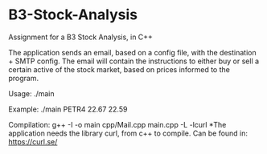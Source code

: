 # B3-Stock-Analysis
Assignment for a B3 Stock Analysis, in C++

The application sends an email, based on a config file, with the destination + SMTP config. 
The email will contain the instructions to either buy or sell a certain active of the stock market, based on prices informed to the program.

Usage: ./main <stock-name> <Price to Sell> <Price to Buy>

Example: ./main PETR4 22.67 22.59

Compilation: g++ -I<path-to-curl-include> -o main cpp/Mail.cpp main.cpp -L<path-to-curl-lib> -lcurl
*The application needs the library curl, from c++ to compile. Can be found in: https://curl.se/
